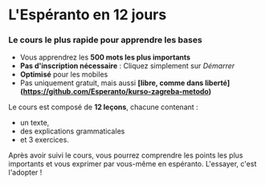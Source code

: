 # L'Espéranto en 12 jours
### Le cours le plus rapide pour apprendre les bases

- Vous apprendrez les **500 mots les plus importants**
- **Pas d'inscription nécessaire** : Cliquez simplement sur *Démarrer*
- **Optimisé** pour les mobiles
- Pas uniquement gratuit, mais aussi **[libre, comme dans liberté] (https://github.com/Esperanto/kurso-zagreba-metodo)**

Le cours est composé de **12 leçons**, chacune contenant :

- un texte,
- des explications grammaticales
- et 3 exercices.

Après avoir suivi le cours, vous pourrez comprendre les points les plus importants et vous exprimer par vous-même en espéranto. L'essayer, c'est l'adopter !